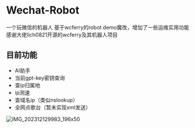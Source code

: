 # Wechat-Robot
一个玩微信的机器人
基于wcferry的robot demo魔改，增加了一些运维实用功能
感谢大佬lich0821开源的wcferry及其机器人项目

## 目前功能
- AI助手
- 当前gpt-key密钥查询
- 查ip归属地
- ip测速
- 查域名ip（类似nslookup）
- 全网点歌台（暂未实现xml发送）

![IMG_202312129983_196x50](https://github.com/aki66938/Wechat-Robot/assets/47413858/d3022472-aaf9-4d94-9bbf-40ae9d320ba9)
